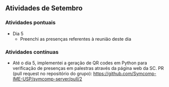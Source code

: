 ## Atividades de Setembro

### Atividades pontuais

- Dia 5
  - Preenchi as presenças referentes à reunião deste dia

### Atividades contínuas

- Até o dia 5, implementei a geração de QR codes em Python para verificação de presenças em palestras através da página web da SC. PR (pull request no repositório do grupo): https://github.com/Symcomp-IME-USP/symcomp-server/pull/2
